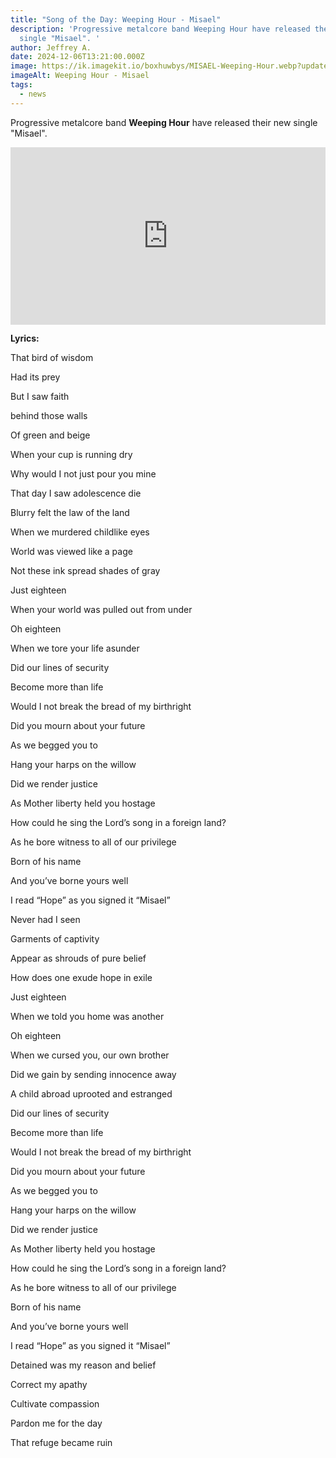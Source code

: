```yaml
---
title: "Song of the Day: Weeping Hour - Misael"
description: 'Progressive metalcore band Weeping Hour have released their new
  single "Misael". '
author: Jeffrey A.
date: 2024-12-06T13:21:00.000Z
image: https://ik.imagekit.io/boxhuwbys/MISAEL-Weeping-Hour.webp?updatedAt=1733516404906
imageAlt: Weeping Hour - Misael
tags:
  - news
---
```

Progressive metalcore band **Weeping Hour** have released their new single "Misael".




<iframe style="aspect-ratio: 16 / 9; width: 100% !important;" src="https://www.youtube.com/embed/oGH7LHl-5VE?si=s17UQJahrQz71nQL" title="YouTube video player" frameborder="0" allow="accelerometer; autoplay; clipboard-write; encrypted-media; gyroscope; picture-in-picture; web-share" referrerpolicy="strict-origin-when-cross-origin" allowfullscreen></iframe>



**Lyrics:**

That bird of wisdom 

Had its prey 

But I saw faith 

behind those walls 

Of green and beige 



When your cup is running dry

Why would I not just pour you mine 

That day I saw adolescence die



Blurry felt the law of the land 

When we murdered childlike eyes

World was viewed like a page

Not these ink spread shades of gray 



Just eighteen 

When your world was pulled out from under 

Oh eighteen 

When we tore your life asunder 



Did our lines of security

Become  more than life

Would I not break the bread of my birthright



Did you mourn about your future 

As we begged you to 

Hang your harps on the willow



Did we render justice

As Mother liberty held you hostage

How could he sing the Lord’s song in a foreign land?

As he bore witness to all of our privilege

Born of his name

And you’ve borne yours well

I read “Hope” as you signed it “Misael”



Never had I seen 

Garments of captivity 

Appear as shrouds of pure belief 

How does one exude hope in exile



Just eighteen 

When we told you home was another 

Oh eighteen

When we cursed you, our own brother 

Did we gain by sending innocence away 



A child abroad uprooted and estranged



Did our lines of security

Become  more than life

Would I not break the bread of my birthright



Did you mourn about your future 

As we begged you to 

Hang your harps on the willow

Did we render justice

As Mother liberty held you hostage

How could he sing the Lord’s song in a foreign land?

As he bore witness to all of our privilege

Born of his name

And you’ve borne yours well

I read “Hope” as you signed it “Misael”



Detained was my reason and belief

Correct my apathy

Cultivate compassion

Pardon me for the day 

That refuge became ruin
